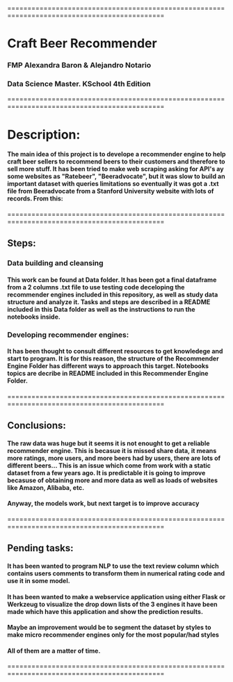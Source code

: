 =============================================================================================
# Craft Beer Recommender

### FMP Alexandra Baron & Alejandro Notario

### Data Science Master. KSchool 4th Edition
=============================================================================================

# Description:

#### The main idea of this project is to develope a recommender engine to help craft beer sellers to recommend beers to their customers and therefore to sell more stuff. It has been tried to make web scraping asking for API's ay some websites as "Ratebeer", "Beeradvocate", but it was slow to build an important dataset with queries limitations so eventually it was got a .txt file from Beeradvocate from a Stanford University website with lots of records. From this:

=============================================================================================

## Steps:

### Data building and cleansing

#### This work can be found at Data folder. It has been got a final dataframe from a 2 columns .txt file to use testing code deceloping the recommender engines included in this repository, as well as study data structure and analyze it. Tasks and steps are described in a README included in this Data folder as well as the instructions to run the notebooks inside.  

### Developing recommender engines:

#### It has been thought to consult different resources to get knowledege and start to program. It is for this reason, the structure of the Recommender Engine Folder has different ways to approach this target. Notebooks topics are decribe in README included in this Recommender Engine Folder.

=============================================================================================

## Conclusions:

#### The raw data was huge but it seems it is not enought to get a reliable recommender engine. This is becasue it is missed share data, it means more ratings, more users, and more beers had by users, there are lots of different beers... This is an issue which come from work with a static dataset from a few years ago. It is predictable it is going to improve becasuse of obtaining more and more data as well as loads of websites like Amazon, Alibaba, etc.
#### Anyway, the models work, but next target is to improve accuracy

=============================================================================================

## Pending tasks:

#### It has been wanted to program NLP to use the text review column which contains users comments to transform them in numerical rating code and use it in some model.

#### It has been wanted to make a webservice application using either Flask or Werkzeug to visualize the drop down lists of the 3 engines it have been made which have this application and show the prediction results.

#### Maybe an improvement would be to segment the dataset by styles to make micro recommender engines only for the most popular/had styles

#### All of them are a matter of time.

=============================================================================================



